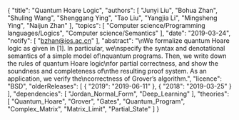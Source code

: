 {
    "title": "Quantum Hoare Logic",
    "authors": [
        "Junyi Liu",
        "Bohua Zhan",
        "Shuling Wang",
        "Shenggang Ying",
        "Tao Liu",
        "Yangjia Li",
        "Mingsheng Ying",
        "Naijun Zhan"
    ],
    "topics": [
        "Computer science/Programming languages/Logics",
        "Computer science/Semantics"
    ],
    "date": "2019-03-24",
    "notify": [
        "bzhan@ios.ac.cn"
    ],
    "abstract": "\nWe formalize quantum Hoare logic as given in [1]. In particular, we\nspecify the syntax and denotational semantics of a simple model of\nquantum programs. Then, we write down the rules of quantum Hoare logic\nfor partial correctness, and show the soundness and completeness of\nthe resulting proof system. As an application, we verify the\ncorrectness of Grover’s algorithm.",
    "licence": "BSD",
    "olderReleases": [
        {
            "2019": "2019-06-11"
        },
        {
            "2018": "2019-03-25"
        }
    ],
    "dependencies": [
        "Jordan_Normal_Form",
        "Deep_Learning"
    ],
    "theories": [
        "Quantum_Hoare",
        "Grover",
        "Gates",
        "Quantum_Program",
        "Complex_Matrix",
        "Matrix_Limit",
        "Partial_State"
    ]
}